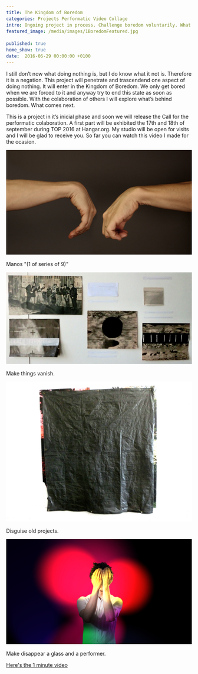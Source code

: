 ```yaml
---
title: The Kingdom of Boredom
categories: Projects Performatic Video Collage
intro: Ongoing project in process. Challenge boredom voluntarily. What comes next? A colaborative documentation.
featured_image: /media/images/1BoredomFeatured.jpg

published: true
home_show: true
date:  2016-06-29 00:00:00 +0100
---
```


I still don’t now what doing nothing is, but I do know what it not is. Therefore it is a negation.
This project will penetrate and trascendend one aspect of doing nothing. It will enter in the Kingdom of Boredom. We only get bored when we are forced to it and anyway try to end this state as soon as possible. With the colaboration of others I will explore what’s behind boredom. What comes next.

This is a project in it’s inicial phase and soon we will release the Call for the performatic colaboration.
A first part will be exhibited the 17th and 18th of september during TOP 2016 at Hangar.org. My studio will be open for visits and I will be glad to receive you. So far you can watch this video I made for the ocasion.



![image](/media/images/1BoredomFeatured.jpg)

Manos "(1 of series of 9)"

![image](/media/images/2BoredomVanish.jpg)

Make things vanish.

![image](/media/images/3BoredomDisappear.jpg)

Disguise old projects.

![image](/media/images/4BoredomVideo.jpg)

Make disappear a glass and a performer.

[Here's the 1 minute video](https://vimeo.com/172396915) 

